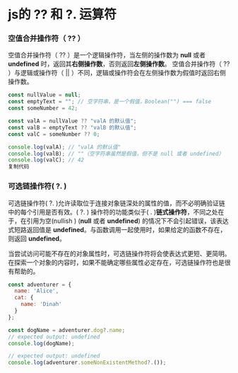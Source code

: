 # js的 ?? 和 ?. 运算符

### 空值合并操作符（ ?? ）

空值合并操作符（ ?? ）是一个逻辑操作符，当左侧的操作数为 **null** 或者 **undefined** 时，返回其**右侧操作数**，否则返回**左侧操作数**。 空值合并操作符（ ?? ）与逻辑或操作符（ || ）不同，逻辑或操作符会在左侧操作数为假值时返回右侧操作数。

```js
const nullValue = null;
const emptyText = ""; // 空字符串，是一个假值，Boolean("") === false
const someNumber = 42;

const valA = nullValue ?? "valA 的默认值";
const valB = emptyText ?? "valB 的默认值";
const valC = someNumber ?? 0;

console.log(valA); // "valA 的默认值"
console.log(valB); // ""（空字符串虽然是假值，但不是 null 或者 undefined）
console.log(valC); // 42
复制代码
```

### 可选链操作符( ?. )

可选链操作符( ?. )允许读取位于连接对象链深处的属性的值，而不必明确验证链中的每个引用是否有效。( ?. ) 操作符的功能类似于( . )**链式操作符**，不同之处在于，在引用为空(nullish ) (**null** 或者 **undefined**) 的情况下不会引起错误，该表达式短路返回值是 **undefined**。与函数调用一起使用时，如果给定的函数不存在，则返回 **undefined**。

当尝试访问可能不存在的对象属性时，可选链操作符将会使表达式更短、更简明。在探索一个对象的内容时，如果不能确定哪些属性必定存在，可选链操作符也是很有帮助的。

```js
const adventurer = {
  name: 'Alice',
  cat: {
    name: 'Dinah'
  }
};

const dogName = adventurer.dog?.name;
// expected output: undefined
console.log(dogName);

// expected output: undefined
console.log(adventurer.someNonExistentMethod?.());
```